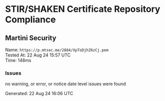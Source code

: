 # STIR/SHAKEN Certificate Repository Compliance

## Martini Security

Name: `https://p.mtsec.me/2884/XpToDjhZ6zCj.pem`\
Tested At: 22 Aug 24 15:57 UTC\
Time: 148ms

### Issues

no warning, or error, or notice date level issues were found

Generated: 22 Aug 24 16:06 UTC